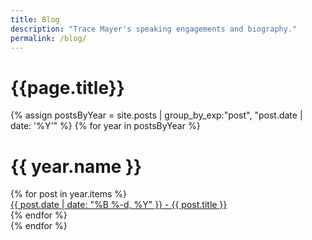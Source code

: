 ```yaml
---
title: Blog
description: "Trace Mayer's speaking engagements and biography."
permalink: /blog/
---
```


<div class="container">
  <div class="row w-100">
    <div class="col-md-12 text-start pb-md-5 px-md-5">
      <p class="main-p1 ps-3"></p>
      <h1 class="fw-bold display-4 main-h1 pb-3 pb-md-4 px-2">{{page.title}}</h1>
        {% assign postsByYear = site.posts | group_by_exp:"post", "post.date | date: '%Y'" %}
        {% for year in postsByYear %}
          <div class="row py-3 px-2">
            <h1>{{ year.name }}</h1>
            {% for post in year.items %}
              <div><a href="{{site.baseurl}}{{ post.url }}" class="text-link"><span>{{ post.date | date: "%B %-d, %Y" }}</span> - {{ post.title }}</a></div>
            {% endfor %}
          </div>
        {% endfor %}  	 
    </div>
  </div>
</div>
